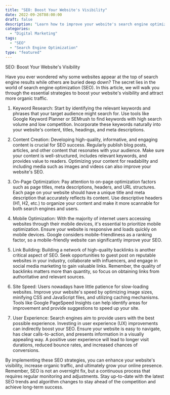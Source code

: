 ```yaml
---
title: "SEO: Boost Your Website's Visibility"
date: 2022-09-26T08:00:00
draft: false
description: "Learn how to improve your website's search engine optimization and increase visibility."
categories:
  - "Digital Marketing"
tags:
  - "SEO"
  - "Search Engine Optimization"
type: "featured"
---
```


SEO: Boost Your Website's Visibility

Have you ever wondered why some websites appear at the top of search engine results while others are buried deep down? The secret lies in the world of search engine optimization (SEO). In this article, we will walk you through the essential strategies to boost your website's visibility and attract more organic traffic.

1. Keyword Research: Start by identifying the relevant keywords and phrases that your target audience might search for. Use tools like Google Keyword Planner or SEMrush to find keywords with high search volume and low competition. Incorporate these keywords naturally into your website's content, titles, headings, and meta descriptions.

2. Content Creation: Developing high-quality, informative, and engaging content is crucial for SEO success. Regularly publish blog posts, articles, and other content that resonates with your audience. Make sure your content is well-structured, includes relevant keywords, and provides value to readers. Optimizing your content for readability and including media such as images and videos can also improve your website's SEO.

3. On-Page Optimization: Pay attention to on-page optimization factors such as page titles, meta descriptions, headers, and URL structures. Each page on your website should have a unique title and meta description that accurately reflects its content. Use descriptive headers (H1, H2, etc.) to organize your content and make it more scannable for both search engines and users.

4. Mobile Optimization: With the majority of internet users accessing websites through their mobile devices, it's essential to prioritize mobile optimization. Ensure your website is responsive and loads quickly on mobile devices. Google considers mobile-friendliness as a ranking factor, so a mobile-friendly website can significantly improve your SEO.

5. Link Building: Building a network of high-quality backlinks is another critical aspect of SEO. Seek opportunities to guest post on reputable websites in your industry, collaborate with influencers, and engage in social media marketing to gain valuable links. Remember, the quality of backlinks matters more than quantity, so focus on obtaining links from authoritative and relevant sources.

6. Site Speed: Users nowadays have little patience for slow-loading websites. Improve your website's speed by optimizing image sizes, minifying CSS and JavaScript files, and utilizing caching mechanisms. Tools like Google PageSpeed Insights can help identify areas for improvement and provide suggestions to speed up your site.

7. User Experience: Search engines aim to provide users with the best possible experience. Investing in user experience (UX) improvements can indirectly boost your SEO. Ensure your website is easy to navigate, has clear calls-to-action, and presents information in a visually appealing way. A positive user experience will lead to longer visit durations, reduced bounce rates, and increased chances of conversions.

By implementing these SEO strategies, you can enhance your website's visibility, increase organic traffic, and ultimately grow your online presence. Remember, SEO is not an overnight fix, but a continuous process that requires regular monitoring and adjustments. Stay up-to-date with the latest SEO trends and algorithm changes to stay ahead of the competition and achieve long-term success.

